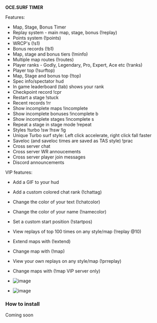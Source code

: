 **OCE.SURF TIMER**

Features:
- Map, Stage, Bonus Timer
- Replay system - main map, stage, bonus (!replay)
- Points system (!points)
- WRCP's (!s1)
- Bonus records (!b1)
- Map, stage and bonus tiers (!minfo)
- Multiple map routes (!routes)
- Player ranks - Godly, Legendary, Pro, Expert, Ace etc (!ranks)
- Player top (!surftop)
- Map, Stage and bonus top (!top)
- Spec info/spectator hud
- In game leaderboard (tab) shows your rank
- Checkpoint record !cpr
- Restart a stage !stuck
- Recent records !rr
- Show incomplete maps !incomplete
- Show incomplete bonuses !incomplete b
- Show incomplete stages !incomplete s
- Repeat a stage in stage mode !repeat
- Styles !turbo !sw !hsw !lg
- Unique Turbo surf style: Left click accelerate, right click fall faster
- Saveloc (and saveloc times are saved as TAS style) !prac
- Cross server chat
- Cross server WR annoucements
- Cross server player join messages
- Discord announcements

VIP features:
- Add a GIF to your hud
- Add a custom colored chat rank (!chattag)
- Change the color of your text (!chatcolor)
- Change the color of your name (!namecolor)
- Set a custom start position (!startpos)
- View replays of top 100 times on any style/map (!replay @10)
- Extend maps with (!extend)
- Change map with (!map)
- View your own replays on any style/map (!prreplay)
- Change maps with (!map VIP server only)

- ![image](https://github.com/ws-cs2/cs2-surftimer/assets/149922947/5b7f4203-636a-48c3-85e7-7e186c4f17bc)
- ![image](https://github.com/ws-cs2/cs2-surftimer/assets/149922947/31b3962d-5b97-4326-bd79-2de0a8c8362a)


### How to install
Coming soon






